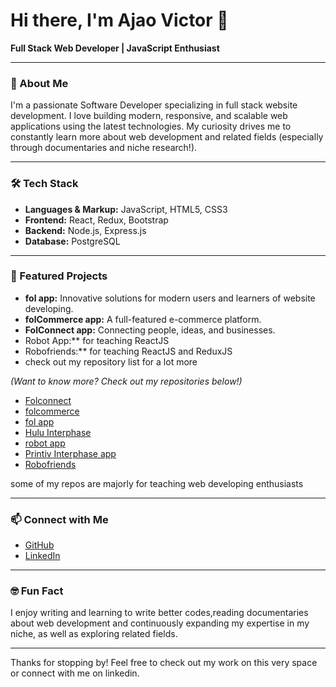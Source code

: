 # Hi there, I'm Ajao Victor 👋

**Full Stack Web Developer | JavaScript Enthusiast**

---

### 🚀 About Me

I'm a passionate Software Developer specializing in full stack website development. I love building modern, responsive, and scalable web applications using the latest technologies. My curiosity drives me to constantly learn more about web development and related fields (especially through documentaries and niche research!).

---

### 🛠️ Tech Stack

- **Languages & Markup:** JavaScript, HTML5, CSS3
- **Frontend:** React, Redux, Bootstrap
- **Backend:** Node.js, Express.js
- **Database:** PostgreSQL

---

### 🌟 Featured Projects

- **fol app:** Innovative solutions for modern users and learners of website developing.
- **folCommerce app:** A full-featured e-commerce platform.
- **FolConnect app:** Connecting people, ideas, and businesses.
- Robot App:** for teaching ReactJS
- Robofriends:** for teaching ReactJS and ReduxJS
- check out my repository list for a lot more

*(Want to know more? Check out my repositories below!)*
- [Folconnect](https://github.com/Ajao-Victor/CodeAlpha_folConnect)
- [folcommerce](https://github.com/Ajao-Victor/CodeAlpha_folCommerce)
- [fol app](https://github.com/Ajao-Victor/Fol)
- [Hulu Interphase](https://github.com/Ajao-Victor/hulu-interphase)
- [robot app](https://github.com/Ajao-Victor/RobotApp-React)
- [Printiv Interphase app](https://github.com/Ajao-Victor/printiv)
- [Robofriends](https://github.com/Ajao-Victor/Robot-Friends)

some of my repos are majorly for teaching web developing enthusiasts

---

### 📫 Connect with Me

- [GitHub](https://github.com/Ajao-Victor)
- [LinkedIn](https://www.linkedin.com/in/victor-ajao-970771253/)


---

### 🤓 Fun Fact

I enjoy writing and learning to write better codes,reading documentaries about web development and continuously expanding my expertise in my niche, as well as exploring related fields.

---

Thanks for stopping by! Feel free to check out my work on this very space or connect with me on linkedin.

